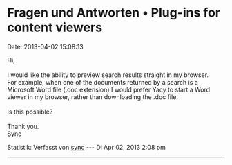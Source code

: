 Fragen und Antworten • Plug-ins for content viewers
===================================================

Date: 2013-04-02 15:08:13

Hi,\
\
I would like the ability to preview search results straight in my
browser.\
For example, when one of the documents returned by a search is a
Microsoft Word file (.doc extension) I would prefer Yacy to start a Word
viewer in my browser, rather than downloading the .doc file.\
\
Is this possible?\
\
Thank you.\
Sync

Statistik: Verfasst von
[sync](http://forum.yacy-websuche.de/memberlist.php?mode=viewprofile&u=8893)
--- Di Apr 02, 2013 2:08 pm

------------------------------------------------------------------------
